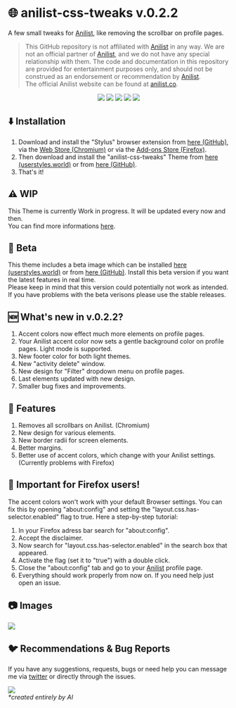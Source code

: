 # 🌐 anilist-css-tweaks v.0.2.2
A few small tweaks for [Anilist](https://anilist.co/), like removing the scrollbar on profile pages.

> This GitHub repository is not affiliated with [Anilist](https://anilist.co/) in any way. We are not an official partner of [Anilist](https://anilist.co/), and we do not have any special relationship with them. The code and documentation in this repository are provided for entertainment purposes only, and should not be construed as an endorsement or recommendation by [Anilist](https://anilist.co/).<br>
> The official Anilist website can be found at [anilist.co](https://anilist.co/).

<p align="center">
  <a href="https://github.com/css-tweaks/anilist-css-tweaks/releases/tag/v.0.2.2"><img src="https://img.shields.io/badge/version-0.2.2-brightgreen?style=flat"></a>
  <a href="https://github.com/css-tweaks/anilist-css-tweaks/issues?q=is%3Aopen+is%3Aissue"><img src="https://img.shields.io/github/issues-raw/css-tweaks/anilist-css-tweaks?style=flat"></a>
  <a href="https://github.com/css-tweaks/anilist-css-tweaks/issues?q=is%3Aissue+is%3Aclosed"><img src="https://img.shields.io/github/issues-closed-raw/css-tweaks/anilist-css-tweaks?color=blueviolet"></a>
  <a href="https://github.com/css-tweaks/anilist-css-tweaks/pulls?q=is%3Aopen+is%3Apr"><img src="https://img.shields.io/github/issues-pr-raw/css-tweaks/anilist-css-tweaks"></a>
  <a href="https://github.com/css-tweaks/anilist-css-tweaks/releases/tag/v.0.2.2"><img src="https://img.shields.io/badge/beta-old-red?style=flat"></a>
</p>

## ⬇️ Installation
1. Download and install the "Stylus" browser extension from [here (GitHub)](https://github.com/openstyles/stylus), via the [Web Store (Chromium)](https://chrome.google.com/webstore/detail/stylus/clngdbkpkpeebahjckkjfobafhncgmne?) or via the [Add-ons Store (Firefox)](https://addons.mozilla.org/de/firefox/addon/styl-us/).
2. Then download and install the "anilist-css-tweaks" Theme from [here (userstyles.world)](https://userstyles.world/style/9234/anilist-css-tweaks) or from [here (GitHub)](https://raw.githubusercontent.com/css-tweaks/anilist-css-tweaks/main/anilist-tweaks.user.css).
3. That's it!

## ⚠️ WIP
This Theme is currently Work in progress. It will be updated every now and then. <br>
You can find more informations [here](https://github.com/orgs/css-tweaks/projects/3).

## 🐞 Beta
This theme includes a beta image which can be installed [here (userstyles.world)](https://userstyles.world/style/9250/anilist-css-tweaks-beta) or from [here (GitHub)](https://raw.githubusercontent.com/css-tweaks/anilist-css-tweaks/main/beta-version/anilist-tweaks-beta.user.css). Install this beta version if you want the latest features in real time.<br>Please keep in mind that this version could potentially not work as intended. If you have problems with the beta verisons please use the stable releases.

## 🆕 What's new in v.0.2.2?
1. Accent colors now effect much more elements on profile pages.
2. Your Anilist accent color now sets a gentle background color on profile pages. Light mode is supported.
3. New footer color for both light themes.
4. New "activity delete" window.
5. New design for "Filter" dropdown menu on profile pages.
6. Last elements updated with new design.
7. Smaller bug fixes and improvements.

## 🌟 Features
1. Removes all scrollbars on Anilist. (Chromium)
2. New design for various elements.
3. New border radii for screen elements.
4. Better margins.
5. Better use of accent colors, which change with your Anilist settings. (Currently problems with Firefox)

## 🦊 Important for Firefox users!
The accent colors won't work with your default Browser settings. You can fix this by opening "about:config" and setting the "layout.css.has-selector.enabled" flag to true. Here a step-by-step tutorial:
1. In your Firefox adress bar search for "about:config".
2. Accept the disclaimer.
3. Now search for "layout.css.has-selector.enabled" in the search box that appeared.
4. Activate the flag (set it to "true") with a double click.
5. Close the "about:config" tab and go to your [Anilist](https://anilist.co/) profile page.
8. Everything should work properly from now on. If you need help just open an issue.

## 📷 Images
<img src="https://i.imgur.com/kwtkSch.png"/>

## 🐦 Recommendations & Bug Reports
If you have any suggestions, requests, bugs or need help you can message me via [twitter](https://twitter.com/Matewoo_) or directly through the issues.

<img src="https://i.imgur.com/BwF6p8e.png"/> <br>
_*created entirely by AI_
